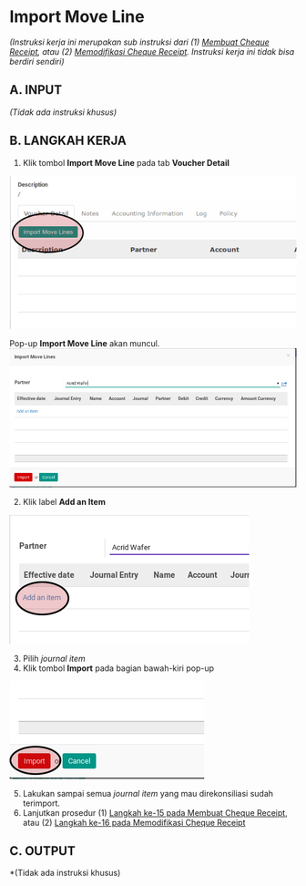 # Import Move Line

*(Instruksi kerja ini merupakan sub instruksi dari (1) [Membuat Cheque Receipt](./membuat.md), atau (2) [Memodifikasi Cheque Receipt](./memodifikasi.md). Instruksi kerja ini tidak bisa berdiri sendiri)*

## A. INPUT

*(Tidak ada instruksi khusus)*

## B. LANGKAH KERJA

1. Klik tombol **Import Move Line** pada tab **Voucher Detail**

![](../../img/cheque-receipt/tombol-import-move-line.png)

Pop-up **Import Move Line** akan muncul.
![](../../img/cheque-receipt/pop-up-import-move-line.png)

2. Klik label **Add an Item**

![](../../img/cheque-receipt/pop-up-import-move-line-add-item.png)

3. Pilih *journal item*
4. Klik tombol **Import** pada bagian bawah-kiri pop-up

![](../../img/cheque-receipt/pop-up-import-move-line-tombol-import.png)

5. Lakukan sampai semua *journal item* yang mau direkonsiliasi sudah terimport.
6. Lanjutkan prosedur (1) [Langkah ke-15 pada Membuat Cheque Receipt](./membuat.md#langkah-15), atau (2) [Langkah ke-16 pada Memodifikasi Cheque Receipt](./memodifikasi.md#langkah-16)

## C. OUTPUT

*(Tidak ada instruksi khusus)
